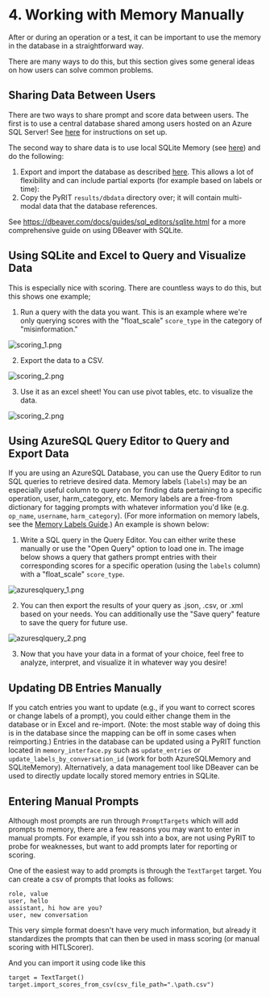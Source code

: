 # 4. Working with Memory Manually

After or during an operation or a test, it can be important to use the memory in the database in a straightforward way.

There are many ways to do this, but this section gives some general ideas on how users can solve common problems.

## Sharing Data Between Users

There are two ways to share prompt and score data between users. The first is to use a central database shared among users hosted on an Azure SQL Server! See [here](../memory/6_azure_sql_memory.ipynb) for instructions on set up.

The second way to share data is to use local SQLite Memory (see [here](../memory/1_sqlite_memory.ipynb)) and do the following:

1. Export and import the database as described [here](https://dbeaver.com/docs/dbeaver/Data-transfer/). This allows a lot of flexibility and can include partial exports (for example based on labels or time):
2. Copy the PyRIT `results/dbdata` directory over; it will contain multi-modal data that the database references.

See https://dbeaver.com/docs/guides/sql_editors/sqlite.html for a more comprehensive guide on using DBeaver with SQLite.

## Using SQLite and Excel to Query and Visualize Data

This is especially nice with scoring. There are countless ways to do this, but this shows one example;

1. Run a query with the data you want. This is an example where we're only querying scores with the "float_scale" `score_type` in the category of "misinformation."

![scoring_1.png](../../../assets/scoring_1.png)

2. Export the data to a CSV.

![scoring_2.png](../../../assets/scoring_2_export.png)

3. Use it as an excel sheet! You can use pivot tables, etc. to visualize the data.

![scoring_2.png](../../../assets/scoring_3_pivot.png)

## Using AzureSQL Query Editor to Query and Export Data
If you are using an AzureSQL Database, you can use the Query Editor to run SQL queries to retrieve desired data. Memory labels (`labels`) may be an especially useful column to query on for finding data pertaining to a specific operation, user, harm_category, etc. Memory labels are a free-from dictionary for tagging prompts with whatever information you'd like (e.g. `op_name`, `username`, `harm_category`). (For more information on memory labels, see the [Memory Labels Guide](../memory/5_memory_labels.ipynb).) An example is shown below:

1. Write a SQL query in the Query Editor. You can either write these manually or use the "Open Query" option to load one in. The image below shows a query that gathers prompt entries with their corresponding scores for a specific operation (using the `labels` column) with a "float_scale" `score_type`.

![azuresqlquery_1.png](../../../assets/azuresqlquery_1.png)

2. You can then export the results of your query as .json, .csv, or .xml based on your needs. You can additionally use the "Save query" feature to save the query for future use.

![azuresqlquery_2.png](../../../assets/azuresqlquery_2_export.png)

3. Now that you have your data in a format of your choice, feel free to analyze, interpret, and visualize it in whatever way you desire!

## Updating DB Entries Manually
If you catch entries you want to update (e.g., if you want to correct scores or change labels of a prompt), you could either change them in the database or in Excel and re-import. (Note: the most stable way of doing this is in the database since the mapping can be off in some cases when reimporting.) Entries in the database can be updated using a PyRIT function located in `memory_interface.py` such as `update_entries` or `update_labels_by_conversation_id` (work for both AzureSQLMemory and SQLiteMemory). Alternatively, a data management tool like DBeaver can be used to directly update locally stored memory entries in SQLite.

## Entering Manual Prompts

Although most prompts are run through `PromptTargets` which will add prompts to memory, there are a few reasons you may want to enter in manual prompts. For example, if you ssh into a box, are not using PyRIT to probe for weaknesses, but want to add prompts later for reporting or scoring.

One of the easiest way to add prompts is through the `TextTarget` target. You can create a csv of prompts that looks as follows:

```
role, value
user, hello
assistant, hi how are you?
user, new conversation
```

This very simple format doesn't have very much information, but already it standardizes the prompts that can then be used in mass scoring (or manual scoring with HITLScorer).

And you can import it using code like this

```
target = TextTarget()
target.import_scores_from_csv(csv_file_path=".\path.csv")
```
